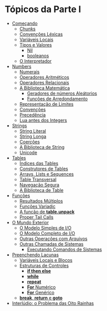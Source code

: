 # Tópicos da Parte I

- [Começando]()
  - [Chunks]()
  - [Convenções Léxicas]()
  - [Variáveis Locais]()
  - [Tipos e Valores]()
      - [Nil]()
      - [booleanos]()
  - [O Interpretador]()
- [Numbers]()
  - [Numerais]()
  - [Operadores Aritméticos]()
  - [Operadores Relacionais]()
  - [A Biblioteca Matemática]()
      - [Geradores de números Aleátorios]()
      - [Funções de Arredondamento]()
  - [Representação de Limites]()
  - [Convenções]()
  - [Precedência]()
  - [Lua antes dos Integers]()
- [Strings]()
  - [String Literal]()
  - [String Longa]()
  - [Coerções]()
  - [A Biblioteca de String]()
  - [Unicode]()
- [Tables]()
  - [Índices das Tables]()
  - [Construtores de Tables]()
  - [Arrays, Lists e Sequences]()
  - [Table Transversal]()
  - [Navegação Segura]()
  - [A Biblioteca de Table]()
- [Funções]()
  - [Resultados Múltiplos]()
  - [Funções Variadic]()
  - [A função de **table.unpack**]()
  - [Proper Tail Calls]()
- [O Mundo Exterior]()
  - [O Modelo Simples de I/O]()
  - [O Modelo Completo de I/O]()
  - [Outras Operações com Arquivos]()
  - [Outras Chamadas de Sistemas]()
      - [Executando Comandos de Sistemas]()
- [Preenchendo Lacunas]()
  - [Variáveis Locais e Blocos]()
  - [Estruturas de Controles]()
      - [**if then else**]()
      - [**while**]()
      - [**repeat**]()
      - [**For** Numérico]()
      - [**For** Genérico]()
  - [**break**, **return** e **goto**]()
- [Interlúdio: o Problema das Oito Rainhas]()

